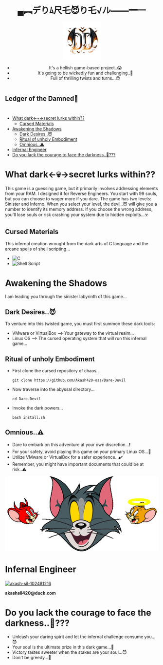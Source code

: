 <div align="center">
<h1 color="red"> ▄︻デりﾑ尺乇😈り乇√ﾉﾚ═══━一</h1>
       

<img width="125" src="https://github.com/Akash420-oss/Dare-Devil/blob/main/Dare_Devil.png">
<ul>
<li>It's a hellish game-based project..😱</li> 
<li>It's going to be wickedly fun and challenging..🤫</li>
<li>Full of thrilling twists and turns...😉</li>⠀⠀⠀⠀⠀⠀⠀⠀⠀⠀⠀⠀⠀⠀⠀⠀⠀⠀⠀⠀⠀⠀⠀⠀⠀⠀⠀⠀
</ul>
</div>

## Ledger of the Damned👹⠀⠀⠀⠀⠀⠀⠀⠀⠀⠀⠀⠀⠀⠀⠀⠀⠀⠀⠀⠀⠀⠀⠀
 * [What dark<-💀->secret lurks within??](#about-the-project)
   * [Cursed Materials](#made-with)
 * [Awakening the Shadows](#getting-started)
   * [Dark Desires..😈](#prerequisites)
   * [Ritual of unholy Embodiment](#installation)
   * [Omnious..⚠️](#warning)
 * [Infernal Engineer](#contact)
 * [Do you lack the courage to face the darkness..👺???](#bestwishes)

# What dark<-💀->secret lurks within??
This game is a guessing game, but it primarily involves addressing elements from your RAM. I designed it for Reverse Engineers. You start with 99 souls, but you can choose to wager more if you dare. The game has two levels: Sinister and Inferno. When you select your level, the devil..😈 will give you a number to identify its memory address. If you choose the wrong address, you'll lose souls or risk crashing your system due to hidden exploits...☣️

## Cursed Materials
This infernal creation wrought from the dark arts of C language and the arcane spells of shell scripting...
 - ![C](https://img.shields.io/badge/c-%2300599C.svg?style=for-the-badge&logo=c&logoColor=white)
 - ![Shell Script](https://img.shields.io/badge/shell_script-%23121011.svg?style=for-the-badge&logo=gnu-bash&logoColor=white)

# Awakening the Shadows
I am leading you through the sinister labyrinth of this game...
## Dark Desires..😈
To venture into this twisted game, you must first summon these dark tools:
* VMware or VirtualBox –> Your gateway to the virtual realm...
* Linux OS –> The cursed operating system that will run this infernal game...
## Ritual of unholy Embodiment
* First clone the cursed repository of chaos..
  ```
  git clone https://github.com/Akash420-oss/Dare-Devil
  ```
* Now traverse into the abyssal directory...
  ```
  cd Dare-Devil
  ```
* Invoke the dark powers...
  ```
  bash install.sh
  ```
  
## Omnious..⚠️
* Dare to embark on this adventure at your own discretion...❗
* For your safety, avoid playing this game on your primary Linux OS...🚫
* Utilize VMware or VirtualBox for a safer experience...✔️
* Remember, you might have important documents that could be at risk..⚠️

![logo](https://github.com/Akash420-oss/Dare-Devil/blob/main/devil_%26angel.gif)

# Infernal Engineer
<p align="left">
<a href="https://linkedin.com/in/akash-sil-102481216" target="blank"><img align="center" src="https://raw.githubusercontent.com/rahuldkjain/github-profile-readme-generator/master/src/images/icons/Social/linked-in-alt.svg" alt="akash-sil-102481216" height="30" width="40" /></a>
</p>
 <b color="blue">akashsil420@duck.com</b>

# Do you lack the courage to face the darkness..👺???
  * Unleash your daring spirit and let the infernal challenge consume you...😈
  * Your soul is the ultimate prize in this dark game...👹
  * Victory tastes sweeter when the stakes are your soul...😈
  * Don't be greedy...👿
